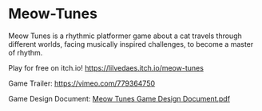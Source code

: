 # Meow-Tunes

Meow Tunes is a rhythmic platformer game about a cat travels through different worlds, facing musically inspired challenges, to become a master of rhythm.

Play for free on itch.io! https://lilvedaes.itch.io/meow-tunes

Game Trailer: https://vimeo.com/779364750

Game Design Document: [Meow Tunes Game Design Document.pdf](https://github.com/jamilfaisal/Meow-Tunes/files/9824599/Meow.Tunes.Game.Design.Document.pdf)
